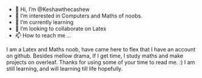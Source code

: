 - 👋 Hi, I’m @Keshawthecashew
- 👀 I’m interested in Computers and Maths of noobs.
- 🌱 I’m currently learning 
- 💞️ I’m looking to collaborate on Latex
- 📫 How to reach me ...

<!---
Keshawthecashew/Keshawthecashew is a ✨ special ✨ repository because its `README.md` (this file) appears on your GitHub profile.
You can click the Preview link to take a look at your changes.
--->
I am a Latex and Maths noob, have came here to flex that I have an account on github. Besides mellow drama, If I get time, I study maths and make projects on overleaf.
Thanks for using some of your time to read me. :)
I am still learning, and will learning till life hopefully. 
